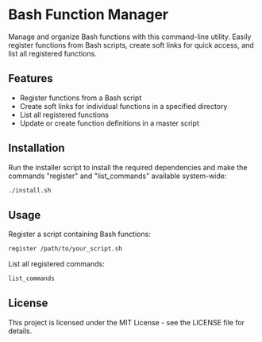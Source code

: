 # Bash Function Manager

Manage and organize Bash functions with this command-line utility. Easily register functions from Bash scripts, create soft links for quick access, and list all registered functions.

## Features

- Register functions from a Bash script
- Create soft links for individual functions in a specified directory
- List all registered functions
- Update or create function definitions in a master script

## Installation

Run the installer script to install the required dependencies and make the commands "register" and "list_commands" available system-wide:

```bash
./install.sh
```

## Usage

Register a script containing Bash functions:

```bash
register /path/to/your_script.sh
```

List all registered commands:

```bash
list_commands
```

## License

This project is licensed under the MIT License - see the LICENSE file for details.